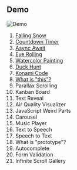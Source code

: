 ## Demo

![Demo](https://user-images.githubusercontent.com/4281887/76953311-19829380-6941-11ea-99d4-088be398ab61.gif)

1. [Falling Snow ](https://js21days.netlify.app/01%20-%20falling%20snow/) 
1. [Countdown Timer ](https://js21days.netlify.app/02%20-%20countdown%20timer/)
1. [Async Await ](https://js21days.netlify.app/03%20-%20async%20await/)
1. [Eye Rolling ](https://js21days.netlify.app/04%20-%20eye%20rolling/)
1. [Watercolor Painting ](https://js21days.netlify.app/05%20-%20watercolor%20painting/)
1. [Duck Hunt ](https://js21days.netlify.app/06%20-%20duck%20hunt/)
1. [Konami Code ](https://js21days.netlify.app/07%20-%20konami%20code/)
1. [What is "this"? ](https://js21days.netlify.app/08%20-%20what%20is%20this/)
1. Parallax Scrolling
1. Kanban Board
1. Text Reveal
1. Air Quality Visualizer
1. JavaScript Weird Parts
1. Carousel
1. Music Player
1. Text to Speech
1. Speech to Text
1. What is "prototype"?
1. Autocomplete
1. Form Validation
1. Infinite Scroll Gallery
